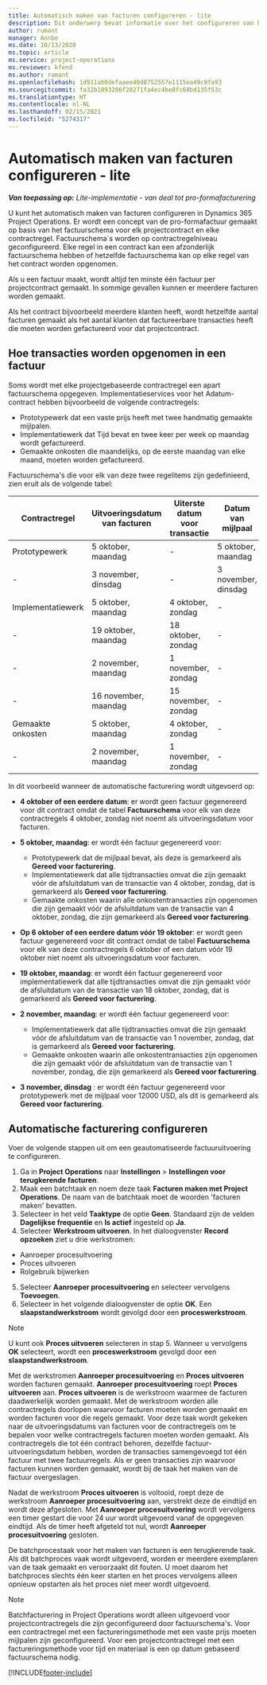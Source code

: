```yaml
---
title: Automatisch maken van facturen configureren - lite
description: Dit onderwerp bevat informatie over het configureren van het automatisch maken van pro-formafacturen.
author: rumant
manager: Annbe
ms.date: 10/13/2020
ms.topic: article
ms.service: project-operations
ms.reviewer: kfend
ms.author: rumant
ms.openlocfilehash: 1d911ab0defaaee40d8752557e1115ea49c8fa93
ms.sourcegitcommit: fa32b1893286f20271fa4ec4be8fc68bd135f53c
ms.translationtype: HT
ms.contentlocale: nl-NL
ms.lasthandoff: 02/15/2021
ms.locfileid: "5274317"
---
```

# <a name="configure-automatic-invoice-creation---lite"></a>Automatisch maken van facturen configureren - lite
 
_**Van toepassing op:** Lite-implementatie - van deal tot pro-formafacturering_

U kunt het automatisch maken van facturen configureren in Dynamics 365 Project Operations. Er wordt een concept van de pro-formafactuur gemaakt op basis van het factuurschema voor elk projectcontract en elke contractregel. Factuurschema´s worden op contractregelniveau geconfigureerd. Elke regel in een contract kan een afzonderlijk factuurschema hebben of hetzelfde factuurschema kan op elke regel van het contract worden opgenomen.

Als u een factuur maakt, wordt altijd ten minste één factuur per projectcontract gemaakt. In sommige gevallen kunnen er meerdere facturen worden gemaakt.

Als het contract bijvoorbeeld meerdere klanten heeft, wordt hetzelfde aantal facturen gemaakt als het aantal klanten dat factureerbare transacties heeft die moeten worden gefactureerd voor dat projectcontract.

## <a name="understand-how-transactions-are-included-on-an-invoice"></a>Hoe transacties worden opgenomen in een factuur 

Soms wordt met elke projectgebaseerde contractregel een apart factuurschema opgegeven. Implementatieservices voor het Adatum-contract hebben bijvoorbeeld de volgende contractregels:

- Prototypewerk dat een vaste prijs heeft met twee handmatig gemaakte mijlpalen.
- Implementatiewerk dat Tijd bevat en twee keer per week op maandag wordt gefactureerd.
- Gemaakte onkosten die maandelijks, op de eerste maandag van elke maand, moeten worden gefactureerd.

Factuurschema's die voor elk van deze twee regelitems zijn gedefinieerd, zien eruit als de volgende tabel:

| Contractregel | Uitvoeringsdatum van facturen | Uiterste datum voor transactie | Datum van mijlpaal | Bedrag van mijlpaal |
| --- | --- | --- | --- | --- |
| Prototypewerk | 5 oktober, maandag | - | 5 oktober, maandag | 5000 USD |
| - | 3 november, dinsdag | - | 3 november, dinsdag | 12,000 USD |
| Implementatiewerk | 5 oktober, maandag | 4 oktober, zondag | - | - |
| - | 19 oktober, maandag | 18 oktober, zondag | - | - |
| - | 2 november, maandag | 1 november, zondag | - | - |
| - | 16 november, maandag | 15 november, zondag | - | - |
| Gemaakte onkosten | 5 oktober, maandag | 4 oktober, zondag | - | - |
| - | 2 november, maandag | 1 november, zondag | - | - |

In dit voorbeeld wanneer de automatische facturering wordt uitgevoerd op:

- **4 oktober of een eerdere datum**: er wordt geen factuur gegenereerd voor dit contract omdat de tabel **Factuurschema** voor elk van deze contractregels 4 oktober, zondag niet noemt als uitvoeringsdatum voor facturen.
- **5 oktober, maandag**: er wordt één factuur gegenereerd voor:

    - Prototypewerk dat de mijlpaal bevat, als deze is gemarkeerd als **Gereed voor facturering**.
    - Implementatiewerk dat alle tijdtransacties omvat die zijn gemaakt vóór de afsluitdatum van de transactie van 4 oktober, zondag, dat is gemarkeerd als **Gereed voor facturering**.
    - Gemaakte onkosten waarin alle onkostentransacties zijn opgenomen die zijn gemaakt vóór de afsluitdatum van de transactie van 4 oktober, zondag, die zijn gemarkeerd als **Gereed voor facturering**.
  
- **Op 6 oktober of een eerdere datum vóór 19 oktober**: er wordt geen factuur gegenereerd voor dit contract omdat de tabel **Factuurschema** voor elk van deze contractregels 6 oktober of een datum vóór 19 oktober niet noemt als uitvoeringsdatum voor facturen.
- **19 oktober, maandag**: er wordt één factuur gegenereerd voor implementatiewerk dat alle tijdtransacties omvat die zijn gemaakt vóór de afsluitdatum van de transactie van 18 oktober, zondag, dat is gemarkeerd als **Gereed voor facturering**.
- **2 november, maandag**: er wordt één factuur gegenereerd voor:

    - Implementatiewerk dat alle tijdtransacties omvat die zijn gemaakt vóór de afsluitdatum van de transactie van 1 november, zondag, dat is gemarkeerd als **Gereed voor facturering**.
    - Gemaakte onkosten waarin alle onkostentransacties zijn opgenomen die zijn gemaakt vóór de afsluitdatum van de transactie van 1 november, zondag, die zijn gemarkeerd als **Gereed voor facturering**.

- **3 november, dinsdag** : er wordt één factuur gegenereerd voor prototypewerk met de mijlpaal voor 12000 USD, als dit is gemarkeerd als **Gereed voor facturering**.

## <a name="configure-automatic-invoicing"></a>Automatische facturering configureren

Voer de volgende stappen uit om een geautomatiseerde factuuruitvoering te configureren.

1. Ga in **Project Operations** naar **Instellingen** > **Instellingen voor terugkerende facturen**.
2. Maak een batchtaak en noem deze taak **Facturen maken met Project Operations**. De naam van de batchtaak moet de woorden 'facturen maken' bevatten.
3. Selecteer in het veld **Taaktype** de optie **Geen**. Standaard zijn de velden **Dagelijkse frequentie** en **Is actief** ingesteld op **Ja**.
4. Selecteer **Werkstroom uitvoeren**. In het dialoogvenster **Record opzoeken** ziet u drie werkstromen:

- Aanroeper procesuitvoering
- Proces uitvoeren
- Rolgebruik bijwerken

5. Selecteer **Aanroeper procesuitvoering** en selecteer vervolgens **Toevoegen**.
6. Selecteer in het volgende dialoogvenster de optie **OK**. Een **slaapstandwerkstroom** wordt gevolgd door een **proceswerkstroom**. 

> [!NOTE]
> U kunt ook **Proces uitvoeren** selecteren in stap 5. Wanneer u vervolgens **OK** selecteert, wordt een **proceswerkstroom** gevolgd door een **slaapstandwerkstroom**.

Met de werkstromen **Aanroeper procesuitvoering** en **Proces uitvoeren** worden facturen gemaakt. **Aanroeper procesuitvoering** roept **Proces uitvoeren** aan. **Proces uitvoeren** is de werkstroom waarmee de facturen daadwerkelijk worden gemaakt. Met de werkstroom worden alle contractregels doorlopen waarvoor facturen moeten worden gemaakt en worden facturen voor die regels gemaakt. Voor deze taak wordt gekeken naar de uitvoeringsdatums van facturen voor de contractregels om te bepalen voor welke contractregels facturen moeten worden gemaakt. Als contractregels die tot één contract behoren, dezelfde factuur-uitvoeringsdatum hebben, worden de transacties samengevoegd tot één factuur met twee factuurregels. Als er geen transacties zijn waarvoor facturen kunnen worden gemaakt, wordt bij de taak het maken van de factuur overgeslagen.

Nadat de werkstroom **Proces uitvoeren** is voltooid, roept deze de werkstroom **Aanroeper procesuitvoering** aan, verstrekt deze de eindtijd en wordt deze afgesloten. Met **Aanroeper procesuitvoering** wordt vervolgens een timer gestart die voor 24 uur wordt uitgevoerd vanaf de opgegeven eindtijd. Als de timer heeft afgeteld tot nul, wordt **Aanroeper procesuitvoering** gesloten.

De batchprocestaak voor het maken van facturen is een terugkerende taak. Als dit batchproces vaak wordt uitgevoerd, worden er meerdere exemplaren van de taak gemaakt en veroorzaakt dit fouten. U moet daarom het batchproces slechts één keer starten en het proces vervolgens alleen opnieuw opstarten als het proces niet meer wordt uitgevoerd.

> [!NOTE]
> Batchfacturering in Project Operations wordt alleen uitgevoerd voor projectcontractregels die zijn geconfigureerd door factuurschema's. Voor een contractregel met een factureringsmethode met een vaste prijs moeten mijlpalen zijn geconfigureerd. Voor een projectcontractregel met een factureringsmethode voor tijd en materiaal is een op datum gebaseerd factuurschema nodig.


[!INCLUDE[footer-include](../../includes/footer-banner.md)]